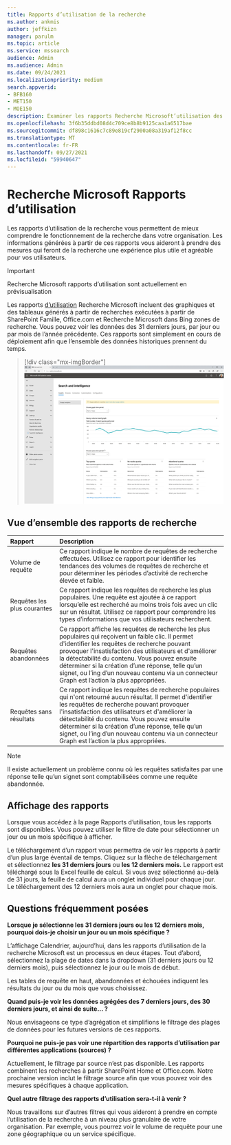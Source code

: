 ```yaml
---
title: Rapports d’utilisation de la recherche
ms.author: ankmis
author: jeffkizn
manager: parulm
ms.topic: article
ms.service: mssearch
audience: Admin
ms.audience: Admin
ms.date: 09/24/2021
ms.localizationpriority: medium
search.appverid:
- BFB160
- MET150
- MOE150
description: Examiner les rapports Recherche Microsoft’utilisation des applications
ms.openlocfilehash: 3f6b35ddbd08d4c709ce8b8b9125caa1a6517bae
ms.sourcegitcommit: df898c1616c7c89e819cf2900a08a319af12f8cc
ms.translationtype: MT
ms.contentlocale: fr-FR
ms.lasthandoff: 09/27/2021
ms.locfileid: "59940647"
---
```

# <a name="microsoft-search-usage-reports"></a>Recherche Microsoft Rapports d’utilisation

Les rapports d’utilisation de la recherche vous permettent de mieux comprendre le fonctionnement de la recherche dans votre organisation. Les informations générées à partir de ces rapports vous aideront à prendre des mesures qui feront de la recherche une expérience plus utile et agréable pour vos utilisateurs.

> [!IMPORTANT]
> Recherche Microsoft rapports d’utilisation sont actuellement en prévisualisation

Les rapports [d’utilisation](https://admin.microsoft.com/Adminportal/Home?#/MicrosoftSearch/insights) Recherche Microsoft incluent des graphiques et des tableaux générés à partir de recherches exécutées à partir de SharePoint Famille, Office.com et Recherche Microsoft dans Bing zones de recherche. Vous pouvez voir les données des 31 derniers jours, par jour ou par mois de l’année précédente. Ces rapports sont simplement en cours de déploiement afin que l’ensemble des données historiques prennent du temps.

> [!div class="mx-imgBorder"]
> ![Tableau de bord rapports d’utilisation de la recherche.](media/usage-reports/usage_reports_v2.png)

## <a name="overview-of-search-reports"></a>Vue d’ensemble des rapports de recherche

| Rapport | Description |
|:-----|:-----|
|Volume de requête|Ce rapport indique le nombre de requêtes de recherche effectuées. Utilisez ce rapport pour identifier les tendances des volumes de requêtes de recherche et pour déterminer les périodes d’activité de recherche élevée et faible.|
|Requêtes les plus courantes|Ce rapport indique les requêtes de recherche les plus populaires. Une requête est ajoutée à ce rapport lorsqu’elle est recherché au moins trois fois avec un clic sur un résultat. Utilisez ce rapport pour comprendre les types d’informations que vos utilisateurs recherchent.|
|Requêtes abandonnées|Ce rapport affiche les requêtes de recherche les plus populaires qui reçoivent un faible clic. Il permet d'identifier les requêtes de recherche pouvant provoquer l'insatisfaction des utilisateurs et d'améliorer la détectabilité du contenu. Vous pouvez ensuite déterminer si la création d’une réponse, telle qu’un signet, ou l’ing d’un nouveau contenu via un connecteur Graph est l’action la plus appropriées.|
|Requêtes sans résultats|Ce rapport indique les requêtes de recherche populaires qui n'ont retourné aucun résultat. Il permet d'identifier les requêtes de recherche pouvant provoquer l'insatisfaction des utilisateurs et d'améliorer la détectabilité du contenu. Vous pouvez ensuite déterminer si la création d’une réponse, telle qu’un signet, ou l’ing d’un nouveau contenu via un connecteur Graph est l’action la plus appropriées.|

>[!NOTE]
>Il existe actuellement un problème connu où les requêtes satisfaites par une réponse telle qu’un signet sont comptabilisées comme une requête abandonnée.

## <a name="viewing-reports"></a>Affichage des rapports

Lorsque vous accédez à la page Rapports d’utilisation, tous les rapports sont disponibles. Vous pouvez utiliser le filtre de date pour sélectionner un jour ou un mois spécifique à afficher.

Le téléchargement d’un rapport vous permettra de voir les rapports à partir d’un plus large éventail de temps. Cliquez sur la flèche de téléchargement et sélectionnez **les 31 derniers jours** ou **les 12 derniers mois.** Le rapport est téléchargé sous la Excel feuille de calcul. Si vous avez sélectionné au-delà de 31 jours, la feuille de calcul aura un onglet individuel pour chaque jour. Le téléchargement des 12 derniers mois aura un onglet pour chaque mois.

## <a name="frequently-asked-questions"></a>Questions fréquemment posées

**Lorsque je sélectionne les 31 derniers jours ou les 12 derniers mois, pourquoi dois-je choisir un jour ou un mois spécifique ?**

L’affichage Calendrier, aujourd’hui, dans les rapports d’utilisation de la recherche Microsoft est un processus en deux étapes. Tout d’abord, sélectionnez la plage de dates dans la dropdown (31 derniers jours ou 12 derniers mois), puis sélectionnez le jour ou le mois de début.

Les tables de requête en haut, abandonnées et échouées indiquent les résultats du jour ou du mois que vous choisissez.

**Quand puis-je voir les données agrégées des 7 derniers jours, des 30 derniers jours, et ainsi de suite... ?**

Nous envisageons ce type d’agrégation et simplifions le filtrage des plages de données pour les futures versions de ces rapports.

**Pourquoi ne puis-je pas voir une répartition des rapports d’utilisation par différentes applications (sources) ?**

Actuellement, le filtrage par source n’est pas disponible. Les rapports combinent les recherches à partir SharePoint Home et Office.com. Notre prochaine version inclut le filtrage source afin que vous pouvez voir des mesures spécifiques à chaque application.

**Quel autre filtrage des rapports d’utilisation sera-t-il à venir ?**

Nous travaillons sur d’autres filtres qui vous aideront à prendre en compte l’utilisation de la recherche à un niveau plus granulaire de votre organisation. Par exemple, vous pourrez voir le volume de requête pour une zone géographique ou un service spécifique.
